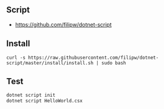 ## Script

- https://github.com/filipw/dotnet-script

## Install

```
curl -s https://raw.githubusercontent.com/filipw/dotnet-script/master/install/install.sh | sudo bash
```

## Test

```bash
dotnet script init
dotnet script HelloWorld.csx
```